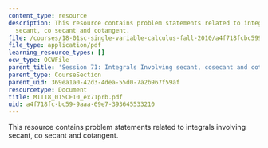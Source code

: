 ```yaml
---
content_type: resource
description: This resource contains problem statements related to integrals involving
  secant, co secant and cotangent.
file: /courses/18-01sc-single-variable-calculus-fall-2010/a4f718fcbc599aaa69e7393645533210_MIT18_01SCF10_ex71prb.pdf
file_type: application/pdf
learning_resource_types: []
ocw_type: OCWFile
parent_title: 'Session 71: Integrals Involving secant, cosecant and cotangent'
parent_type: CourseSection
parent_uid: 369ea1a0-42d3-4dea-55d0-7a2b967f59af
resourcetype: Document
title: MIT18_01SCF10_ex71prb.pdf
uid: a4f718fc-bc59-9aaa-69e7-393645533210
---
```

This resource contains problem statements related to integrals involving secant, co secant and cotangent.

